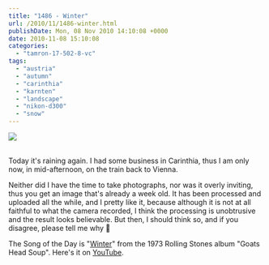 ```yaml
---
title: "1486 - Winter"
url: /2010/11/1486-winter.html
publishDate: Mon, 08 Nov 2010 14:10:08 +0000
date: 2010-11-08 15:10:08
categories: 
  - "tamron-17-502-8-vc"
tags: 
  - "austria"
  - "autumn"
  - "carinthia"
  - "karnten"
  - "landscape"
  - "nikon-d300"
  - "snow"
---
```

<div class="container">
<div class="center"><a target="_blank" href="https://d25zfm9zpd7gm5.cloudfront.net/1200x1200/2010/20101026_122313_ps.jpg"><img src="https://d25zfm9zpd7gm5.cloudfront.net/0600x0600/2010/20101026_122313_ps.jpg" /></a></div>
</div>
<br />

Today it's raining again. I had some business in Carinthia, thus I am only now, in mid-afternoon, on the train back to Vienna.

 Neither did I have the time to take photographs, nor was it overly inviting, thus you get an image that's already a week old. It has been processed and uploaded all the while, and I pretty like it, because although it is not at all faithful to what the camera recorded, I think the processing is unobtrusive and the result looks believable. But then, I should think so, and if you disagree, please tell me why 🙂

The Song of the Day is "<a target="_blank" href="http://www.lyricsmode.com/lyrics/r/rolling_stones/winter.html">Winter</a>" from the 1973 Rolling Stones album "Goats Head Soup". Here's it on <a target="_blank" href="http://www.youtube.com/watch?v=frt_f0eP_Hs">YouTube</a>.
